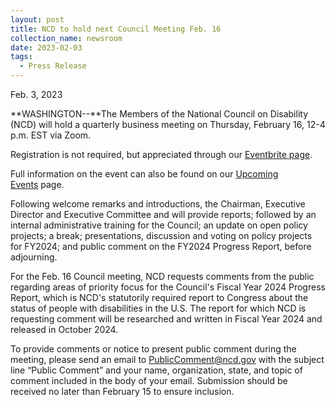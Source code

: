 ```yaml
---
layout: post
title: NCD to hold next Council Meeting Feb. 16
collection_name: newsroom
date: 2023-02-03
tags:
  - Press Release
---
```


Feb. 3, 2023

**W﻿ASHINGTON--**The Members of the National Council on Disability (NCD) will hold a quarterly business meeting on Thursday, February 16, 12-4 p.m. EST via Zoom.

Registration is not required, but appreciated through our [Eventbrite page](https://www.eventbrite.com/e/ncd-quarterly-meeting-feb-16-2023-tickets-529716445147).

Full information on the event can also be found on our [Upcoming Events](https://www.ncd.gov/events/2023/upcoming-council-meeting) page.

Following welcome remarks and introductions, the Chairman, Executive Director and Executive Committee and will provide reports; followed by an internal administrative training for the Council; an update on open policy projects; a break; presentations, discussion and voting on policy projects for FY2024; and public comment on the FY2024 Progress Report, before adjourning.

For the Feb. 16 Council meeting, NCD requests comments from the public regarding areas of priority focus for the Council's Fiscal Year 2024 Progress Report, which is NCD's statutorily required report to Congress about the status of people with disabilities in the U.S. The report for which NCD is requesting comment will be researched and written in Fiscal Year 2024 and released in October 2024.

To provide comments or notice to present public comment during the meeting, please send an email to [PublicComment@ncd.gov](mailto:PublicComment@ncd.gov) with the subject line “Public Comment” and your name, organization, state, and topic of comment included in the body of your email. Submission should be received no later than February 15 to ensure inclusion.
